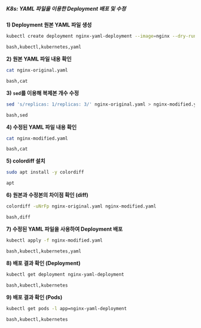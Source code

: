 ##### K8s: YAML 파일을 이용한 Deployment 배포 및 수정 #####

**1) Deployment 원본 YAML 파일 생성**
```bash
kubectl create deployment nginx-yaml-deployment --image=nginx --dry-run=client -o yaml > nginx-original.yaml
```
```tech
bash,kubectl,kubernetes,yaml
```

**2) 원본 YAML 파일 내용 확인**
```bash
cat nginx-original.yaml
```
```tech
bash,cat
```

**3) `sed`를 이용해 복제본 개수 수정**
```bash
sed 's/replicas: 1/replicas: 3/' nginx-original.yaml > nginx-modified.yaml
```
```tech
bash,sed
```

**4) 수정된 YAML 파일 내용 확인**
```bash
cat nginx-modified.yaml
```
```tech
bash,cat
```

**5) colordiff 설치**
```bash
sudo apt install -y colordiff
```
```tech
apt
```

**6) 원본과 수정본의 차이점 확인 (diff)**
```bash
colordiff -uNrFp nginx-original.yaml nginx-modified.yaml
```
```tech
bash,diff
```

**7) 수정된 YAML 파일을 사용하여 Deployment 배포**
```bash
kubectl apply -f nginx-modified.yaml
```
```tech
bash,kubectl,kubernetes,yaml
```

**8) 배포 결과 확인 (Deployment)**
```bash
kubectl get deployment nginx-yaml-deployment
```
```tech
bash,kubectl,kubernetes
```

**9) 배포 결과 확인 (Pods)**
```bash
kubectl get pods -l app=nginx-yaml-deployment
```
```tech
bash,kubectl,kubernetes
```